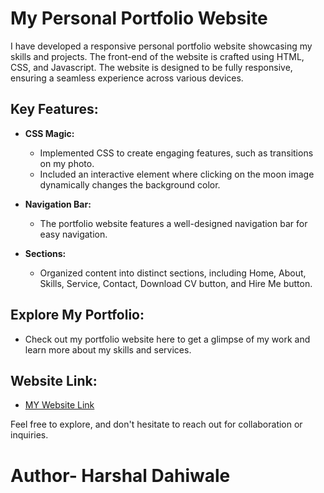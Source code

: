 # My Personal Portfolio Website

I have developed a responsive personal portfolio website showcasing my skills and projects. The front-end of the website is crafted using HTML, CSS, and Javascript. The website is designed to be fully responsive, ensuring a seamless experience across various devices.

## Key Features:

- **CSS Magic:**
  - Implemented CSS to create engaging features, such as transitions on my photo.
  - Included an interactive element where clicking on the moon image dynamically changes the background color.

- **Navigation Bar:**
  - The portfolio website features a well-designed navigation bar for easy navigation.

- **Sections:**
  - Organized content into distinct sections, including Home, About, Skills, Service, Contact, Download CV button, and Hire Me button.

## Explore My Portfolio:

  - Check out my portfolio website here to get a glimpse of my work and learn more about my skills and services.

## Website Link:
  - [MY Website Link](https://6759e889482d7207d2e8ce12--leafy-parfait-c473c4.netlify.app/)

Feel free to explore, and don't hesitate to reach out for collaboration or inquiries.

<h1>Author- Harshal Dahiwale</h1>

